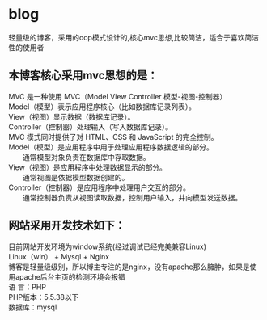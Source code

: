 # blog
轻量级的博客，采用的oop模式设计的,核心mvc思想,比较简洁，适合于喜欢简洁性的使用者<br />

## 本博客核心采用mvc思想的是：<br />
MVC 是一种使用 MVC（Model View Controller 模型-视图-控制器） <br />
Model（模型）表示应用程序核心（比如数据库记录列表）。<br />
View（视图）显示数据（数据库记录）。<br />
Controller（控制器）处理输入（写入数据库记录）。<br />
MVC 模式同时提供了对 HTML、CSS 和 JavaScript 的完全控制。<br />
Model（模型）是应用程序中用于处理应用程序数据逻辑的部分。<br />
　　通常模型对象负责在数据库中存取数据。<br />
View（视图）是应用程序中处理数据显示的部分。<br />
　　通常视图是依据模型数据创建的。<br />
Controller（控制器）是应用程序中处理用户交互的部分。<br />
　　通常控制器负责从视图读取数据，控制用户输入，并向模型发送数据。<br />

## 网站采用开发技术如下：<br />
目前网站开发环境为window系统(经过调试已经完美兼容Linux)<br />
Linux（win） + Mysql + Nginx<br />
博客是轻量级级别，所以博主专注的是nginx，没有apache那么臃肿，如果是使用apache后台主页的检测环境会报错<br />
语 言：PHP<br />
PHP版本：5.5.38以下 <br />
数据库：mysql<br />

